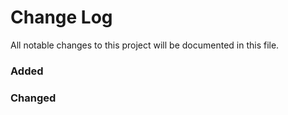 # Change Log
All notable changes to this project will be documented in this file.



### Added
 


### Changed
